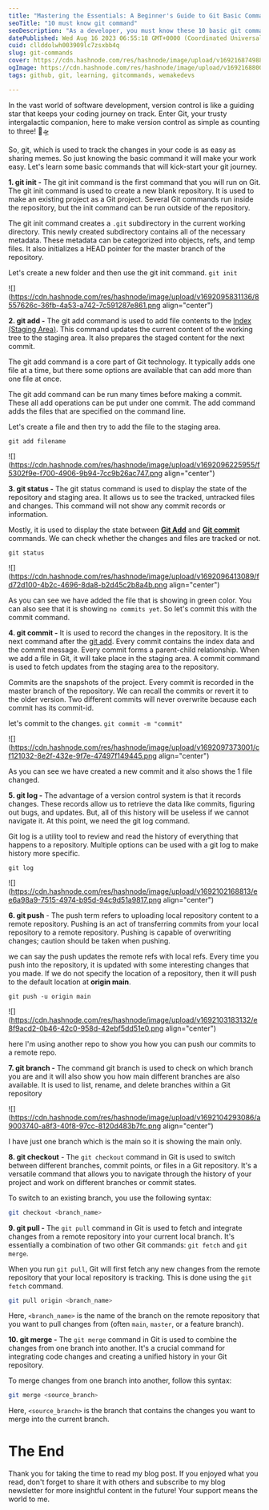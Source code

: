 ```yaml
---
title: "Mastering the Essentials: A Beginner's Guide to Git Basic Commands"
seoTitle: "10 must know git command"
seoDescription: "As a developer, you must know these 10 basic git commands."
datePublished: Wed Aug 16 2023 06:55:18 GMT+0000 (Coordinated Universal Time)
cuid: cllddolwh003909lc7zsxbb4q
slug: git-commands
cover: https://cdn.hashnode.com/res/hashnode/image/upload/v1692168749885/763dd956-e534-4c0f-9921-d1ecc02addf5.png
ogImage: https://cdn.hashnode.com/res/hashnode/image/upload/v1692168800060/ee6f553f-0ced-41d4-b8ed-57b839247d2c.png
tags: github, git, learning, gitcommands, wemakedevs

---
```


In the vast world of software development, version control is like a guiding star that keeps your coding journey on track. Enter Git, your trusty intergalactic companion, here to make version control as simple as counting to three! 🌌🛸

So, git, which is used to track the changes in your code is as easy as sharing memes. So just knowing the basic command it will make your work easy. Let's learn some basic commands that will kick-start your git journey.

**1\. git init -** The git init command is the first command that you will run on Git. The git init command is used to create a new blank repository. It is used to make an existing project as a Git project. Several Git commands run inside the repository, but the init command can be run outside of the repository.

The git init command creates a `.git` subdirectory in the current working directory. This newly created subdirectory contains all of the necessary metadata. These metadata can be categorized into objects, refs, and temp files. It also initializes a HEAD pointer for the master branch of the repository.

Let's create a new folder and then use the git init command. `git init`

![](https://cdn.hashnode.com/res/hashnode/image/upload/v1692095831136/8557626c-36fb-4a53-a742-7c591287e861.png align="center")

**2\. git add -** The git add command is used to add file contents to the [Index (Staging Area)](https://www.javatpoint.com/git-index). This command updates the current content of the working tree to the staging area. It also prepares the staged content for the next commit.

The git add command is a core part of Git technology. It typically adds one file at a time, but there some options are available that can add more than one file at once.

The git add command can be run many times before making a commit. These all add operations can be put under one commit. The add command adds the files that are specified on the command line.

Let's create a file and then try to add the file to the staging area.

`git add filename`

![](https://cdn.hashnode.com/res/hashnode/image/upload/v1692096225955/f5302f9e-f700-4906-9b94-7cc9b26ac747.png align="center")

**3\. git status -** The git status command is used to display the state of the repository and staging area. It allows us to see the tracked, untracked files and changes. This command will not show any commit records or information.

Mostly, it is used to display the state between [**Git Add**](https://www.javatpoint.com/git-add) and [**Git commit**](https://www.javatpoint.com/git-commit) commands. We can check whether the changes and files are tracked or not.

`git status`

![](https://cdn.hashnode.com/res/hashnode/image/upload/v1692096413089/fd72d100-4b2c-4696-8da8-b2d45c2b8a4b.png align="center")

As you can see we have added the file that is showing in green color. You can also see that it is showing `no commits yet`. So let's commit this with the commit command.

**4\. git commit -** It is used to record the changes in the repository. It is the next command after the [git add](https://www.javatpoint.com/git-add). Every commit contains the index data and the commit message. Every commit forms a parent-child relationship. When we add a file in Git, it will take place in the staging area. A commit command is used to fetch updates from the staging area to the repository.

Commits are the snapshots of the project. Every commit is recorded in the master branch of the repository. We can recall the commits or revert it to the older version. Two different commits will never overwrite because each commit has its commit-id.

let's commit to the changes. `git commit -m "commit"`

![](https://cdn.hashnode.com/res/hashnode/image/upload/v1692097373001/cf121032-8e2f-432e-9f7e-47497f149445.png align="center")

As you can see we have created a new commit and it also shows the 1 file changed.

**5\. git log -** The advantage of a version control system is that it records changes. These records allow us to retrieve the data like commits, figuring out bugs, and updates. But, all of this history will be useless if we cannot navigate it. At this point, we need the git log command.

Git log is a utility tool to review and read the history of everything that happens to a repository. Multiple options can be used with a git log to make history more specific.

`git log`

![](https://cdn.hashnode.com/res/hashnode/image/upload/v1692102168813/ee6a98a9-7515-4974-b95d-94c9d51a9817.png align="center")

**6\. git push** \- The push term refers to uploading local repository content to a remote repository. Pushing is an act of transferring commits from your local repository to a remote repository. Pushing is capable of overwriting changes; caution should be taken when pushing.

we can say the push updates the remote refs with local refs. Every time you push into the repository, it is updated with some interesting changes that you made. If we do not specify the location of a repository, then it will push to the default location at **origin main**.

`git push -u origin main`

![](https://cdn.hashnode.com/res/hashnode/image/upload/v1692103183132/e8f9acd2-0b46-42c0-958d-42ebf5dd51e0.png align="center")

here I'm using another repo to show you how you can push our commits to a remote repo.

**7\. git branch -** The command git branch is used to check on which branch you are and it will also show you how main different branches are also available. It is used to list, rename, and delete branches within a Git repository

![](https://cdn.hashnode.com/res/hashnode/image/upload/v1692104293086/a9003740-a8f3-40f8-97cc-8120d483b7fc.png align="center")

I have just one branch which is the main so it is showing the main only.

**8\. git checkout** \- The `git checkout` command in Git is used to switch between different branches, commit points, or files in a Git repository. It's a versatile command that allows you to navigate through the history of your project and work on different branches or commit states.

To switch to an existing branch, you use the following syntax:

```bash
git checkout <branch_name>
```

**9\. git pull -** The `git pull` command in Git is used to fetch and integrate changes from a remote repository into your current local branch. It's essentially a combination of two other Git commands: `git fetch` and `git merge`.

When you run `git pull`, Git will first fetch any new changes from the remote repository that your local repository is tracking. This is done using the `git fetch` command.

```bash
git pull origin <branch_name>
```

Here, `<branch_name>` is the name of the branch on the remote repository that you want to pull changes from (often `main`, `master`, or a feature branch).

**10\. git merge -** The `git merge` command in Git is used to combine the changes from one branch into another. It's a crucial command for integrating code changes and creating a unified history in your Git repository.

To merge changes from one branch into another, follow this syntax:

```bash
git merge <source_branch>
```

Here, `<source_branch>` is the branch that contains the changes you want to merge into the current branch.

# The End

Thank you for taking the time to read my blog post. If you enjoyed what you read, don't forget to share it with others and subscribe to my blog newsletter for more insightful content in the future! Your support means the world to me.